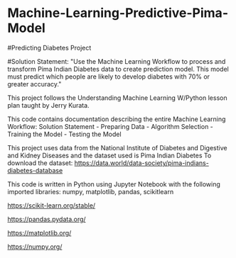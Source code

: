 # Machine-Learning-Predictive-Pima-Model

#Predicting Diabetes Project

#Solution Statement:
"Use the Machine Learning Workflow to process and transform Pima Indian Diabetes data to create prediction model. 
This model must predict which people are likely to develop diabetes with 70% or greater accuracy."

This project follows the Understanding Machine Learning W/Python lesson plan taught by Jerry Kurata. 

This code contains documentation describing the entire Machine Learning Workflow:
Solution Statement - Preparing Data - Algorithm Selection - Training the Model - Testing the Model

This project uses data from the National Institute of Diabetes and Digestive and Kidney Diseases and the dataset used is Pima Indian Diabetes
To download the dataset:
https://data.world/data-society/pima-indians-diabetes-database

This code is written in Python using Jupyter Notebook with the following imported libraries: numpy, matplotlib, pandas, scikitlearn

https://scikit-learn.org/stable/

https://pandas.pydata.org/

https://matplotlib.org/

https://numpy.org/

